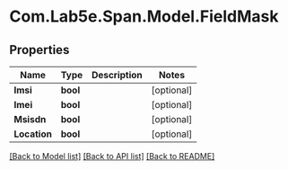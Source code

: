 # Com.Lab5e.Span.Model.FieldMask

## Properties

Name | Type | Description | Notes
------------ | ------------- | ------------- | -------------
**Imsi** | **bool** |  | [optional] 
**Imei** | **bool** |  | [optional] 
**Msisdn** | **bool** |  | [optional] 
**Location** | **bool** |  | [optional] 

[[Back to Model list]](../README.md#documentation-for-models) [[Back to API list]](../README.md#documentation-for-api-endpoints) [[Back to README]](../README.md)

